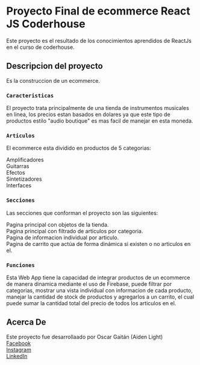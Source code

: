 # Proyecto Final de ecommerce React JS Coderhouse

Este proyecto es el resultado de los conocimientos aprendidos de ReactJs en el curso de coderhouse.

## Descripcion del proyecto

Es la construccion de un ecommerce.

### `Caracteristicas`

El proyecto trata principalmente de una tienda de instrumentos musicales en linea, los precios estan basados en dolares ya que este tipo de productos estilo "audio boutique" es mas facil de manejar en esta moneda.

### `Articulos`

El ecommerce esta dividido en productos de 5 categorias:

Amplificadores\
Guitarras\
Efectos\
Sintetizadores\
Interfaces

### `Secciones`

Las secciones que conforman el proyecto son las siguientes:

Pagina principal con objetos de la tienda.\
Pagina principal con filtrado de articulos por categoria.\
Pagina de informacion individual por articulo.\
Pagina de carrito que actúa de forma dinámica si existen o no articulos en el.

### `Funciones`

Esta Web App tiene la capacidad de integrar productos de un ecommerce de manera dinamica mediante el uso de Firebase, puede filtrar por categorias, mostrar una vista individual con informacion de cada producto, manejar la cantidad de stock de productos y agregarlos a un carrito, el cual puede sumar la cantidad total del precio de todos los articulos en el.

## Acerca De

Este proyecto fue desarrollaado por Oscar Gaitán (Aiden Light)\
[Facebook](https://www.facebook.com/AidenLightMusic)\
[Instagram](https://www.instagram.com/aidenlightmusic/)\
[LinkedIn](https://www.linkedin.com/in/oscar-gaitan/)
